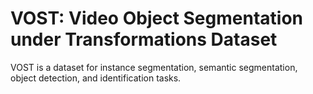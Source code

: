 # VOST: Video Object Segmentation under Transformations Dataset

VOST is a dataset for instance segmentation, semantic segmentation, object detection, and identification tasks.